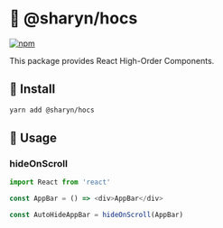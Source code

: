 # 🌹 @sharyn/hocs

[![npm](https://img.shields.io/npm/v/@sharyn/hocs.svg)](https://www.npmjs.com/package/@sharyn/hocs)

This package provides React High-Order Components.

## 🌹 Install

```bash
yarn add @sharyn/hocs
```

## 🌹 Usage

### hideOnScroll

```js
import React from 'react'

const AppBar = () => <div>AppBar</div>

const AutoHideAppBar = hideOnScroll(AppBar)
```
